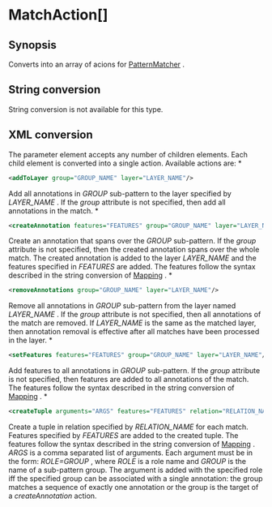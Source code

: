 <h1 class="converter">MatchAction[]</h1>

## Synopsis

Converts into an array of acions for <a href="../module/PatternMatcher" class="module">PatternMatcher</a> .

## String conversion

String conversion is not available for this type.

## XML conversion

The parameter element accepts any number of children elements. Each child element is converted into a single action. Available actions are:
* 

```xml
<addToLayer group="GROUP_NAME" layer="LAYER_NAME"/>
```

Add all annotations in *GROUP* sub-pattern to the layer specified by *LAYER_NAME* . If the *group* attribute is not specified, then add all annotations in the match.
* 

```xml
<createAnnotation features="FEATURES" group="GROUP_NAME" layer="LAYER_NAME"/>
```

Create an annotation that spans over the *GROUP* sub-pattern. If the *group* attribute is not specified, then the created annotation spans over the whole match. The created annotation is added to the layer *LAYER_NAME* and the features specified in *FEATURES* are added. The features follow the syntax described in the string conversion of <a href="../converter/Mapping" class="converter">Mapping</a> .
* 

```xml
<removeAnnotations group="GROUP_NAME" layer="LAYER_NAME"/>
```

Remove all annotations in *GROUP* sub-pattern from the layer named *LAYER_NAME* . If the *group* attribute is not specified, then all annotations of the match are removed. If *LAYER_NAME* is the same as the matched layer, then annotation removal is effective after all matches have been processed in the layer.
* 

```xml
<setFeatures features="FEATURES" group="GROUP_NAME" layer="LAYER_NAME"/>
```

Add features to all annotations in *GROUP* sub-pattern. If the *group* attribute is not specified, then features are added to all annotations of the match. The features follow the syntax described in the string conversion of <a href="../converter/Mapping" class="converter">Mapping</a> .
* 

```xml
<createTuple arguments="ARGS" features="FEATURES" relation="RELATION_NAME"/>
```

Create a tuple in relation specified by *RELATION_NAME* for each match. Features specified by *FEATURES* are added to the created tuple. The features follow the syntax described in the string conversion of <a href="../converter/Mapping" class="converter">Mapping</a> . *ARGS* is a comma separated list of arguments. Each argument must be in the form: *ROLE=GROUP* , where *ROLE* is a role name and *GROUP* is the name of a sub-pattern group. The argument is added with the specified role iff the specified group can be associated with a single annotation: the group matches a sequence of exactly one annotation or the group is the target of a *createAnnotation* action.




